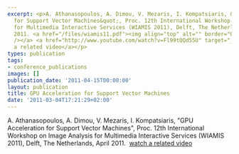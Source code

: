 ```yaml
---
excerpt: <p>A. Athanasopoulos, A. Dimou, V. Mezaris, I. Kompatsiaris, &quot;GPU Acceleration
  for Support Vector Machines&quot;, Proc. 12th International Workshop on Image Analysis
  for Multimedia Interactive Services (WIAMIS 2011), Delft, The Netherlands, April
  2011. <a href="/files/wiamis11.pdf"><img align="top" alt="" border="0" src="/files/pdf/pdf.png"
  /></a> <a href="http://www.youtube.com/watch?v=Fl99tQQd55U" target="_blank">watch
  a related video</a></p>
types: publication
tags:
- conference_publications
images: []
publication_date: '2011-04-15T00:00:00'
layout: publication
title: GPU Acceleration for Support Vector Machines
date: '2011-03-04T17:21:29+02:00'
---
```

<p>A. Athanasopoulos, A. Dimou, V. Mezaris, I. Kompatsiaris, &quot;GPU Acceleration for Support Vector Machines&quot;, Proc. 12th International Workshop on Image Analysis for Multimedia Interactive Services (WIAMIS 2011), Delft, The Netherlands, April 2011. <a href="/files/wiamis11.pdf"><img align="top" alt="" border="0" src="/files/pdf/pdf.png" /></a> <a href="http://www.youtube.com/watch?v=Fl99tQQd55U" target="_blank">watch a related video</a></p>
